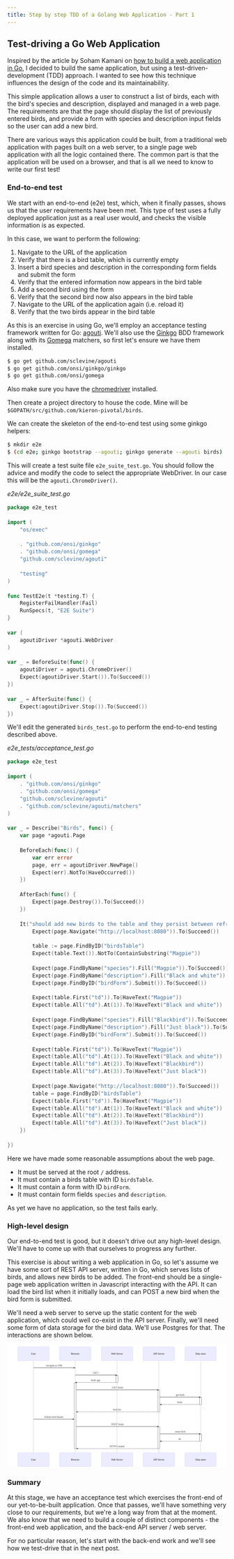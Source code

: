 ```yaml
---
title: Step by step TDD of a Golang Web Application - Part 1
---
```


## Test-driving a Go Web Application

Inspired by the article by Soham Kamani on [how to build a web application in
Go](https://www.sohamkamani.com/blog/2017/09/13/how-to-build-a-web-application-in-golang/),
I decided to build the same application, but using a test-driven-development
(TDD) approach. I wanted to see how this technique influences the design of the
code and its maintainability.

This simple application allows a user to construct a list of birds, each with
the bird's species and description, displayed and managed in a web page. The
requirements are that the page should display the list of previously entered
birds, and provide a form with species and description input fields so the user
can add a new bird.

There are various ways this application could be built, from a traditional web
application with pages built on a web server, to a single page web application
with all the logic contained there. The common part is that the application
will be used on a browser, and that is all we need to know to write our first
test!

### End-to-end test

We start with an end-to-end (e2e) test, which, when it finally passes, shows us
that the user requirements have been met. This type of test uses a fully
deployed application just as a real user would, and checks the visible
information is as expected.

In this case, we want to perform the following:

1. Navigate to the URL of the application
1. Verify that there is a bird table, which is currently empty
1. Insert a bird species and description in the corresponding form fields and submit the form
1. Verify that the entered information now appears in the bird table
1. Add a second bird using the form
1. Verify that the second bird now also appears in the bird table
1. Navigate to the URL of the application again (i.e. reload it)
1. Verify that the two birds appear in the bird table

As this is an exercise in using Go, we'll employ an acceptance testing
framework written for Go: [agouti](https://agouti.org). We'll also use the
[Ginkgo](https://github.com/onsi/ginkgo) BDD framework along with its
[Gomega](https://github.com/onsi/gomega) matchers, so first let's ensure we
have them installed.

```bash
$ go get github.com/sclevine/agouti
$ go get github.com/onsi/ginkgo/ginkgo
$ go get github.com/onsi/gomega
```

Also make sure you have the
[chromedriver](http://chromedriver.chromium.org/downloads) installed.

Then create a project directory to house the code. Mine will be
`$GOPATH/src/github.com/kieron-pivotal/birds`.

We can create the skeleton of the end-to-end test using some ginkgo helpers:

```bash
$ mkdir e2e
$ (cd e2e; ginkgo bootstrap --agouti; ginkgo generate --agouti birds)
```

This will create a test suite file `e2e_suite_test.go`. You should follow the
advice and modify the code to select the appropriate WebDriver. In our case
this will be the `agouti.ChromeDriver()`.

*e2e/e2e_suite_test.go*

```go
package e2e_test

import (
	"os/exec"

	. "github.com/onsi/ginkgo"
	. "github.com/onsi/gomega"
	"github.com/sclevine/agouti"

	"testing"
)

func TestE2e(t *testing.T) {
	RegisterFailHandler(Fail)
	RunSpecs(t, "E2E Suite")
}

var (
	agoutiDriver *agouti.WebDriver
)

var _ = BeforeSuite(func() {
	agoutiDriver = agouti.ChromeDriver()
	Expect(agoutiDriver.Start()).To(Succeed())
})

var _ = AfterSuite(func() {
	Expect(agoutiDriver.Stop()).To(Succeed())
})
```

We'll edit the generated `birds_test.go` to perform the end-to-end testing
described above.

*e2e_tests/acceptance_test.go*

```go
package e2e_test

import (
	. "github.com/onsi/ginkgo"
	. "github.com/onsi/gomega"
	"github.com/sclevine/agouti"
	. "github.com/sclevine/agouti/matchers"
)

var _ = Describe("Birds", func() {
	var page *agouti.Page

	BeforeEach(func() {
		var err error
		page, err = agoutiDriver.NewPage()
		Expect(err).NotTo(HaveOccurred())
	})

	AfterEach(func() {
		Expect(page.Destroy()).To(Succeed())
	})

	It("should add new birds to the table and they persist between refreshes", func() {
		Expect(page.Navigate("http://localhost:8080")).To(Succeed())

		table := page.FindByID("birdsTable")
		Expect(table.Text()).NotTo(ContainSubstring("Magpie"))

		Expect(page.FindByName("species").Fill("Magpie")).To(Succeed())
		Expect(page.FindByName("description").Fill("Black and white")).To(Succeed())
		Expect(page.FindByID("birdForm").Submit()).To(Succeed())

		Expect(table.First("td")).To(HaveText("Magpie"))
		Expect(table.All("td").At(1)).To(HaveText("Black and white"))

		Expect(page.FindByName("species").Fill("Blackbird")).To(Succeed())
		Expect(page.FindByName("description").Fill("Just black")).To(Succeed())
		Expect(page.FindByID("birdForm").Submit()).To(Succeed())

		Expect(table.First("td")).To(HaveText("Magpie"))
		Expect(table.All("td").At(1)).To(HaveText("Black and white"))
		Expect(table.All("td").At(2)).To(HaveText("Blackbird"))
		Expect(table.All("td").At(3)).To(HaveText("Just black"))

		Expect(page.Navigate("http://localhost:8080")).To(Succeed())
		table = page.FindByID("birdsTable")
		Expect(table.First("td")).To(HaveText("Magpie"))
		Expect(table.All("td").At(1)).To(HaveText("Black and white"))
		Expect(table.All("td").At(2)).To(HaveText("Blackbird"))
		Expect(table.All("td").At(3)).To(HaveText("Just black"))
	})

})
```

Here we have made some reasonable assumptions about the web page. 

* It must be served at the root `/` address.
* It must contain a birds table with ID `birdsTable`.
* It must contain a form with ID `birdForm`.
* It must contain form fields `species` and `description`.

As yet we have no application, so the test fails early.

### High-level design

Our end-to-end test is good, but it doesn't drive out any high-level design.
We'll have to come up with that ourselves to progress any further.

This exercise is about writing a web application in Go, so let's assume we have
some sort of REST API server, written in Go, which serves lists of birds, and
allows new birds to be added. The front-end should be a single-page web
application written in Javascript interacting with the API. It can load the
bird list when it initially loads, and can POST a new bird when the bird form
is submitted.

We'll need a web server to serve up the static content for the web application,
which could well co-exist in the API server. Finally, we'll need some form of
data storage for the bird data.  We'll use Postgres for that. The interactions
are shown below.

![sequenceDiagram](/assets/high-level.svg)

### Summary

At this stage, we have an acceptance test which exercises the front-end of our
yet-to-be-built application. Once that passes, we'll have something very close
to our requirements, but we're a long way from that at the moment. We also know
that we need to build a couple of distinct components - the front-end web
application, and the back-end API server / web server.

For no particular reason, let's start with the back-end work and we'll see how
we test-drive that in the next post.
